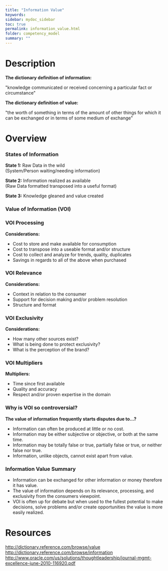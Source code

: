 ```yaml
---
title: "Information Value"
keywords: 
sidebar: mydoc_sidebar
toc: true
permalink: information_value.html
folder: competency_model
summary: ""
---
```


Description
===========

**The dictionary definition of information:**

"knowledge communicated or received concerning a particular fact or circumstance"

**The dictionary definition of value:**

"the worth of something in terms of the amount of other things for which it can be exchanged or in terms of some medium of exchange"

Overview
========

### **States of Information**

**State 1:** Raw Data in the wild\
(System/Person waiting/needing information)

**State 2:** Information realized as available\
(Raw Data formatted transposed into a useful format)

**State 3:** Knowledge gleaned and value created

### **Value of Information (VOI)**


### **VOI Processing**

**Considerations:**

-   Cost to store and make available for consumption
-   Cost to transpose into a useable format and/or structure
-   Cost to collect and analyze for trends, quality, duplicates
-   Savings in regards to all of the above when purchased

### **VOI Relevance**

**Considerations:**

-   Context in relation to the consumer
-   Support for decision making and/or problem resolution
-   Structure and format

### **VOI Exclusivity**

**Considerations:**

-   How many other sources exist?
-   What is being done to protect exclusivity?
-   What is the perception of the brand?

### **VOI Multipliers**

**Multipliers:**

-   Time since first available
-   Quality and accuracy
-   Respect and/or proven expertise in the domain

### **Why is VOI so controversial?**

**The value of information frequently starts disputes due to...?**

-   Information can often be produced at little or no cost.
-   Information may be either subjective or objective, or both at the same time.
-   Information may be totally false or true, partially false or true, or neither false nor true.
-   Information, unlike objects, cannot exist apart from value.

### **Information Value Summary**

-   Information can be exchanged for other information or money therefore it has value.
-   The value of information depends on its relevance, processing, and exclusivity from the consumers viewpoint.
-   VOI is often up for debate but when used to the fullest potential to make decisions, solve problems and/or create opportunities the value is more easily realized.

Resources
=========

<http://dictionary.reference.com/browse/value>
<http://dictionary.reference.com/browse/information>
<http://www.oracle.com/us/solutions/thoughtleadership/journal-mgmt-excellence-june-2010-116920.pdf>

